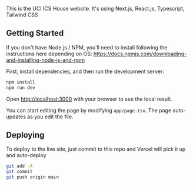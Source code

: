 This is the UCI ICS House website. It's using Next.js, React.js, Typescript, Tailwind CSS

## Getting Started

If you don't have Node.js / NPM, you'll need to install following the instructions here depending on OS:
https://docs.npmjs.com/downloading-and-installing-node-js-and-npm

First, install dependencies, and then run the development server:

```bash
npm install
npm run dev
```

Open [http://localhost:3000](http://localhost:3000) with your browser to see the local result.

You can start editing the page by modifying `app/page.tsx`. The page auto-updates as you edit the file.

## Deploying

To deploy to the live site, just commit to this repo and Vercel will pick it up and auto-deploy

```bash
git add -A
git commit
git push origin main
```
